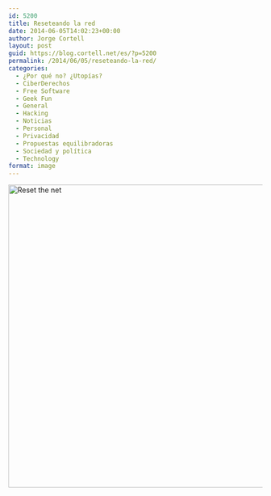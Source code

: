 ```yaml
---
id: 5200
title: Reseteando la red
date: 2014-06-05T14:02:23+00:00
author: Jorge Cortell
layout: post
guid: https://blog.cortell.net/es/?p=5200
permalink: /2014/06/05/reseteando-la-red/
categories:
  - ¿Por qué no? ¿Utopías?
  - CiberDerechos
  - Free Software
  - Geek Fun
  - General
  - Hacking
  - Noticias
  - Personal
  - Privacidad
  - Propuestas equilibradoras
  - Sociedad y polí­tica
  - Technology
format: image
---
```

[<img class="aligncenter" src="https://www.resetthenet.org/images/reset-the-net-modal.png" alt="Reset the net" width="675" height="600" />](https://pack.resetthenet.org/)